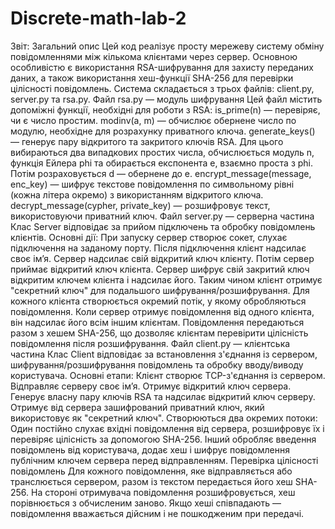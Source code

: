 # Discrete-math-lab-2
Звіт:
Загальний опис
Цей код реалізує просту мережеву систему обміну повідомленнями між кількома клієнтами через сервер. Основною особливістю є використання RSA-шифрування для захисту переданих даних, а також використання хеш-функції SHA-256 для перевірки цілісності повідомлень. Система складається з трьох файлів: client.py, server.py та rsa.py.
Файл rsa.py — модуль шифрування
Цей файл містить допоміжні функції, необхідні для роботи з RSA:
is_prime(n) — перевіряє, чи є число простим.
modinv(a, m) — обчислює обернене число по модулю, необхідне для розрахунку приватного ключа.
generate_keys() — генерує пару відкритого та закритого ключів RSA. Для цього вибираються два випадкових простих числа, обчислюється модуль n, функція Ейлера phi та обирається експонента e, взаємно проста з phi. Потім розраховується d — обернене до e.
encrypt_message(message, enc_key) — шифрує текстове повідомлення по символьному рівні (кожна літера окремо) з використанням відкритого ключа.
decrypt_message(cypher, private_key) — розшифровує текст, використовуючи приватний ключ.
Файл server.py — серверна частина
Клас Server відповідає за прийом підключень та обробку повідомлень клієнтів.
Основні дії:
При запуску сервер створює сокет, слухає підключення на заданому порту.
Після підключення клієнт надсилає своє ім’я.
Сервер надсилає свій відкритий ключ клієнту.
Потім сервер приймає відкритий ключ клієнта.
Сервер шифрує свій закритий ключ відкритим ключем клієнта і надсилає його. Таким чином клієнт отримує "секретний ключ" для подальшого шифрування/розшифрування.
Для кожного клієнта створюється окремий потік, у якому обробляються повідомлення.
Коли сервер отримує повідомлення від одного клієнта, він надсилає його всім іншим клієнтам.
Повідомлення передаються разом з хешем SHA-256, що дозволяє клієнтам перевірити цілісність повідомлення після розшифрування.
Файл client.py — клієнтська частина
Клас Client відповідає за встановлення з'єднання із сервером, шифрування/розшифрування повідомлень та обробку вводу/виводу користувача.
Основні етапи:
Клієнт створює TCP-з'єднання із сервером.
Відправляє серверу своє ім’я.
Отримує відкритий ключ сервера.
Генерує власну пару ключів RSA та надсилає відкритий ключ серверу.
Отримує від сервера зашифрований приватний ключ, який використовує як "секретний ключ".
Створюються два окремих потоки:
Один постійно слухає вхідні повідомлення від сервера, розшифровує їх і перевіряє цілісність за допомогою SHA-256.
Інший обробляє введення повідомлень від користувача, додає хеш і шифрує повідомлення публічним ключем сервера перед відправленням.
Перевірка цілісності повідомлень
Для кожного повідомлення, яке відправляється або транслюється сервером, разом із текстом передається його хеш SHA-256. На стороні отримувача повідомлення розшифровується, хеш порівнюється з обчисленим заново. Якщо хеші співпадають — повідомлення вважається дійсним і не пошкодженим при передачі.

